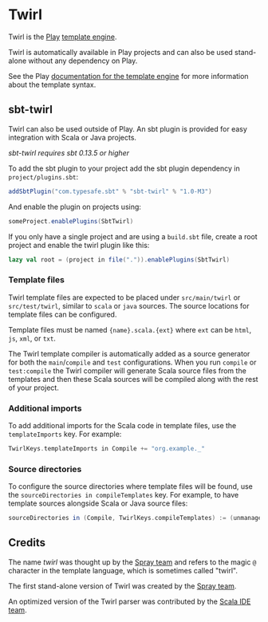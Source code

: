 Twirl
=====

Twirl is the [Play][play-site] [template engine][docs].

Twirl is automatically available in Play projects and can also be used
stand-alone without any dependency on Play.

See the Play [documentation for the template engine][docs] for more information
about the template syntax.


sbt-twirl
---------

Twirl can also be used outside of Play. An sbt plugin is provided for easy
integration with Scala or Java projects.

*sbt-twirl requires sbt 0.13.5 or higher*

To add the sbt plugin to your project add the sbt plugin dependency in
`project/plugins.sbt`:

```scala
addSbtPlugin("com.typesafe.sbt" % "sbt-twirl" % "1.0-M3")
```

And enable the plugin on projects using:

```scala
someProject.enablePlugins(SbtTwirl)
```

If you only have a single project and are using a `build.sbt` file, create a
root project and enable the twirl plugin like this:

```scala
lazy val root = (project in file(".")).enablePlugins(SbtTwirl)
```

### Template files

Twirl template files are expected to be placed under `src/main/twirl` or
`src/test/twirl`, similar to `scala` or `java` sources. The source locations for
template files can be configured.

Template files must be named `{name}.scala.{ext}` where `ext` can be `html`,
`js`, `xml`, or `txt`.

The Twirl template compiler is automatically added as a source generator for
both the `main`/`compile` and `test` configurations. When you run `compile` or
`test:compile` the Twirl compiler will generate Scala source files from the
templates and then these Scala sources will be compiled along with the rest of
your project.

### Additional imports

To add additional imports for the Scala code in template files, use the
`templateImports` key. For example:

```scala
TwirlKeys.templateImports in Compile += "org.example._"
```

### Source directories

To configure the source directories where template files will be found, use the
`sourceDirectories in compileTemplates` key. For example, to have template
sources alongside Scala or Java source files:

```scala
sourceDirectories in (Compile, TwirlKeys.compileTemplates) := (unmanagedSourceDirectories in Compile).value
```


Credits
-------

The name *twirl* was thought up by the [Spray team][spray] and refers to the
magic `@` character in the template language, which is sometimes called "twirl".

The first stand-alone version of Twirl was created by the [Spray team][spray].

An optimized version of the Twirl parser was contributed by the
[Scala IDE team][scala-ide].


[play-site]: http://www.playframework.com
[docs]: http://www.playframework.com/documentation/2.2.x/ScalaTemplates
[spray]: https://github.com/spray
[scala-ide]: https://github.com/scala-ide